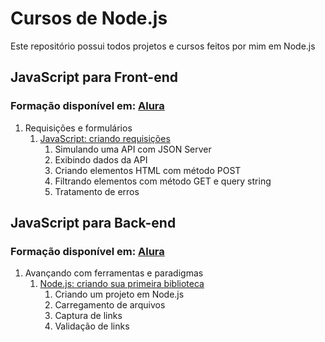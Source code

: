 # Cursos de Node.js
Este repositório possui todos projetos e cursos feitos por mim em Node.js

## JavaScript para Front-end
### Formação disponível em: [Alura](https://cursos.alura.com.br/formacao-javascript-front-end)
1. Requisições e formulários
    1. [JavaScript: criando requisições](https://cursos.alura.com.br/course/javascript-criando-requisicoes)
       1. Simulando uma API com JSON Server
       2. Exibindo dados da API
       3. Criando elementos HTML com método POST
       4. Filtrando elementos com método GET e query string
       5. Tratamento de erros

## JavaScript para Back-end
### Formação disponível em: [Alura](https://cursos.alura.com.br/formacao-js-backend)
1. Avançando com ferramentas e paradigmas
   1. [Node.js: criando sua primeira biblioteca](https://cursos.alura.com.br/course/nodejs-criando-primeira-biblioteca)
      1. Criando um projeto em Node.js 
      2. Carregamento de arquivos
      3. Captura de links
      4. Validação de links